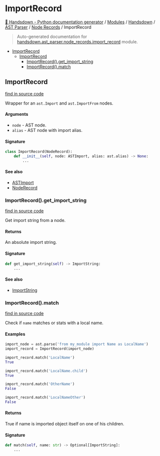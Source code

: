 # ImportRecord

[🙌 Handsdown - Python documentation generator](../../../README.md#-handsdown---python-documentation-generator) /
[Modules](../../../MODULES.md#modules) /
[Handsdown](../../index.md#handsdown) /
[AST Parser](../index.md#ast-parser) /
[Node Records](index.md#node-records) /
ImportRecord

> Auto-generated documentation for [handsdown.ast_parser.node_records.import_record](https://github.com/vemel/handsdown/blob/main/handsdown/ast_parser/node_records/import_record.py) module.

- [ImportRecord](#importrecord)
  - [ImportRecord](#importrecord-1)
    - [ImportRecord().get_import_string](#importrecord()get_import_string)
    - [ImportRecord().match](#importrecord()match)

## ImportRecord

[find in source code](https://github.com/vemel/handsdown/blob/main/handsdown/ast_parser/node_records/import_record.py#L12)

Wrapper for an `ast.Import` and `ast.ImportFrom` nodes.

#### Arguments

- `node` - AST node.
- `alias` - AST node with import alias.

#### Signature

```python
class ImportRecord(NodeRecord):
    def __init__(self, node: ASTImport, alias: ast.alias) -> None:
        ...
```

#### See also

- [ASTImport](../type_defs.md#astimport)
- [NodeRecord](node_record.md#noderecord)

### ImportRecord().get_import_string

[find in source code](https://github.com/vemel/handsdown/blob/main/handsdown/ast_parser/node_records/import_record.py#L32)

Get import string from a node.

#### Returns

An absolute import string.

#### Signature

```python
def get_import_string(self) -> ImportString:
    ...
```

#### See also

- [ImportString](../../utils/import_string.md#importstring)

### ImportRecord().match

[find in source code](https://github.com/vemel/handsdown/blob/main/handsdown/ast_parser/node_records/import_record.py#L55)

Check if `name` matches or stats with a local name.

#### Examples

```python
import_node = ast.parse('from my_module import Name as LocalName')
import_record = ImportRecord(import_node)

import_record.match('LocalName')
True

import_record.match('LocalName.child')
True

import_record.match('OtherName')
False

import_record.match('LocalNameOther')
False
```

#### Returns

True if name is imported object itself on one of his children.

#### Signature

```python
def match(self, name: str) -> Optional[ImportString]:
    ...
```


